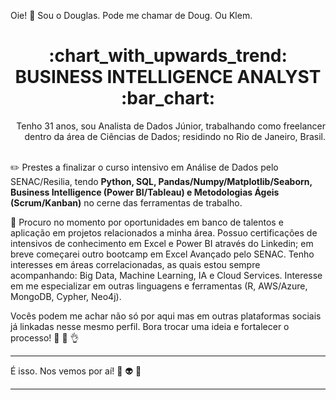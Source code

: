 <h7 align="left"> Oie! :wave: Sou o Douglas. Pode me chamar de Doug. Ou Klem. </h7>
<h1 align="center"> :chart_with_upwards_trend: BUSINESS INTELLIGENCE ANALYST :bar_chart: </h1>
<p align="right">
    Tenho 31 anos, sou Analista de Dados Júnior, trabalhando como freelancer<br>
  dentro da área de Ciências de Dados; residindo no Rio de Janeiro, Brasil. <br><br>
</p>

:pencil2: Prestes a finalizar o curso intensivo em Análise de Dados pelo SENAC/Resilia, tendo **Python, SQL, Pandas/Numpy/Matplotlib/Seaborn, Business Intelligence (Power BI/Tableau) e Metodologias Ágeis (Scrum/Kanban)** no cerne das ferramentas de trabalho.

:mag_right: Procuro no momento por oportunidades em banco de talentos e aplicação em projetos relacionados a minha área. Possuo certificações de intensivos de conhecimento em Excel e Power BI através do Linkedin; em breve começarei outro bootcamp em Excel Avançado pelo SENAC. Tenho interesses em áreas correlacionadas, as quais estou sempre acompanhando: Big Data, Machine Learning, IA e Cloud Services. Interesse em me especializar em outras linguagens e ferramentas (R, AWS/Azure, MongoDB, Cypher, Neo4j).

Vocês podem me achar não só por aqui mas em outras plataformas sociais já linkadas nesse mesmo perfil. Bora trocar uma ideia e fortalecer o processo! :muscle: :nail_care: :ok_hand:

*************************
É isso. Nos vemos por aí! 👾 👽 💖 
*************************

